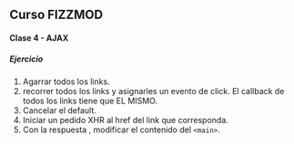 ## Curso FIZZMOD

#### Clase 4 - AJAX
##### Ejercicio

1. Agarrar todos los links.
2. recorrer todos los links y asignarles un evento de click. El callback de todos los links tiene que EL MISMO.
3. Cancelar el default.
4. Iniciar un pedido XHR al href del link que corresponda.
5. Con la respuesta , modificar el contenido del `<main>`.